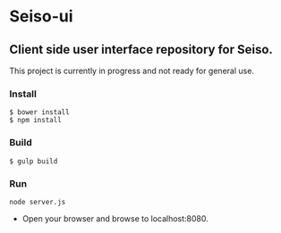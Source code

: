 # Seiso-ui
## Client side user interface repository for Seiso.

This project is currently in progress and not ready for general use. 

### Install

```
$ bower install
$ npm install
```

### Build

```
$ gulp build
```

### Run

```
node server.js
```

- Open your browser and browse to localhost:8080.
